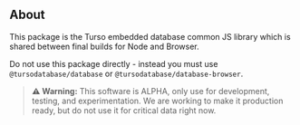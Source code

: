 ## About

This package is the Turso embedded database common JS library which is shared between final builds for Node and Browser.

Do not use this package directly - instead you must use `@tursodatabase/database` or `@tursodatabase/database-browser`.

> **⚠️ Warning:** This software is ALPHA, only use for development, testing, and experimentation. We are working to make it production ready, but do not use it for critical data right now.

